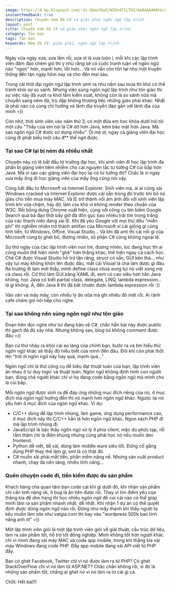 ```yaml
---
image: https://4.bp.blogspot.com/-Ss-SWao7AyE/W2Un4T1LTKI/AAAAAAAABtk/yK801yq9qbomASL_szsasIQ2RVWfNhiCgCLcBGAs/s1600/ngon-ngu-lap-trinh-tot-nhat-28092015.jpg
instantfeedback: true
description: Chuyện ném đá C# và giáo phái ngôn ngữ lập trình
layout: post
title: Chuyện ném đá C# và giáo phái ngôn ngữ lập trình
category: Tản mạn
tags: Tản mạn
keywords: Ném đá C#, giáo phái, ngôn ngữ lập trình
---
```


Ngày xửa ngày xưa, xưa lắm rồi, xưa ơi là xưa luôn í, mỗi khi các lập trình viên đàm đạo chém gió thì y như rằng sẽ có cuộc tranh luận về ngôn ngữ nào "ngon" hơn, mạnh hơn, tốt hơn... Và nó vẫn còn tồn tại như một truyền thống đến tận ngày hôm nay và cho đến mai sau.

Trong cái thời đại ngôn ngữ lập trình sinh ra như nấm sau mưa thì khó có thể tránh khỏi sự so sánh. Nhưng việc sùng ngôn ngữ lập trình như tôn giáo thì sự việc này đã vượt ra khỏi tầm kiểm soát, không còn là so sánh nữa mà chuyển sang ném đá, trù dập không thương tiếc những giáo phái khác. Nhất là phái nào có cùng chí hướng và lãnh địa truyền đạo gần với lãnh địa của mình =))

Còn nhớ, thời sinh viên vào năm thứ 3, có một đứa em học khóa dưới hỏi tôi một câu "Thầy của em nói là C# dở hơn Java, kém bảo mật hơn Java. Mà sao ngôn ngữ C# được sử dụng nhiều". Ôi mẹ ơi, ngay cả giảng viên đại học cũng đi phát biểu một câu đ** thể ngờ được. 

<h3>Tại sao C# lại bị ném đá nhiều nhất</h3>

Chuyện này có lẽ bắt đầu từ trường đại học, khi sinh viên đi học lập trình đa phần bị giảng viên tiêm nhiễm cho cái nguyên tắc tư tưởng C# cùi bắp hơn Java. Mà vì sao các giảng viên đại học lại có tư tưởng đó? Chắc là vì ngày xưa mấy ổng đi học giảng viên của mấy ổng cũng nói vậy.

Cũng bắt đầu từ Microsoft và Internet Explorer. Sinh viên mà, ai ai cũng xài Windows cracked và Internet Explorer được cài sẵn trong đó trước khi bố nó giàu cho tiền mua máy MAC. Và IE trở thành nổi ám ảnh đối với sinh viên lập trình khi vừa chậm, hay đơ, làm css khó vì không render theo chuẩn của W3C. Rồi bỗng dưng Chrome xuất hiện, cùng với công cụ tìm kiếm Google Search quá bá đạo thời bấy giờ đã đốn gục bao nhiêu trái tim trong trắng của các thanh niên đang xài IE. Khi đã yêu Google với mọi thứ đều "miễn phí" thì nghiễm nhiên trở thành antifan của Microsoft vì cái giống gì cũng tính tiền, từ Windows, Office, Visual Studio... Và khi đã anti thì cái nồi gì của Microsoft cũng bị ghét bỏ, đương nhiên, số phận C# cũng không ngoại lệ.

Sự thơ ngây của các lập trình viên non trẻ, đương nhiên, lúc đang học thì ai cũng muốn thể hiện mình "ghê" hơn thằng khác, thể hiện ngay cả cách học. Chê C# được Visual Studio hỗ trợ tận răng, struct có sẵn, GUI kéo thả... như vậy tụi mày không khôn lên được đâu, mất cái Visual là chả làm được gì đâu. Ra trường đi làm mới thấy, mình define class chưa xong tụi nó viết xong mẹ cả class rồi. Cứ thử làm GUI bằng XAML đi, xem có cao siêu hơn hẳn Java không, học Java có biết partial class, delegate, LINQ, lambda expression... là gì không. À, đến Java 8 thì đã bắt chước được lambda expression rồi :))

Vân vân và mây mây, còn nhiều lý do nữa mà ghi nhiêu đó mệt rồi. Ai rãnh cafe chém gió nói tiếp cho nghe.

<h3>Tại sao không nên sùng ngôn ngữ như tôn giáo</h3>

Đoạn trên đọc nghe như tui đang bảo vệ C#, chắc hẵn bài này được public thì gạch đá đủ xây nhà. Nhưng không sao, blog tui không comment được đâu =))

Bạn cứ thử nhảy ra khỏi cái ao làng của chính bạn, bước ra và tìm hiểu thử ngôn ngữ khác sẽ thấy độ hiểu biết của mình đến đâu. Đôi khi còn phải thốt lên "trời ơi ngôn ngữ này hay quá, mạnh quá..."

Ngôn ngữ chỉ là thứ công cụ để biểu đạt thuật toán của bạn, lập trình viên ăn nhau ở tư duy logic và thuật toán. Ngôn ngữ không định hình con người bạn, đừng chê người khác chỉ vì họ đang code bằng ngôn ngữ mà mình cho là cùi bắp.

Mỗi ngôn ngữ được sinh ra để đáp ứng những mục đích riêng của nó, ở mục đích mà ngôn ngữ hướng đến thì nó mạnh hơn ngôn ngữ khác. Ngược lại nó yếu hơn ở mục đích của ngôn ngữ khác. Ví dụ:

- C/C++ dùng để lập trình nhúng, làm game, ứng dụng performance cao, ở mục đích này thì C/C++ hẳn là hơn ngôn ngữ khác. Ngon xách PHP đi mà lập trình nhúng đi.
- JavaScript là bậc thầy ngôn ngữ xử lý ở phía client, mặc dù phức tạp, rối rắm thậm chí là điên khùng nhưng cũng phải học nó nếu muốn dev frontend.
- Python dễ viết, dễ xài, dùng làm middle ware siêu tốt. Đừng cố gắng dùng PHP thay thế làm gì, sml là có thật đó.
- C# muốn xài phải mất tiền, phần mềm nặng nề. Nhưng sản xuất product nhanh, chạy đa nền tảng, nhiều tính năng...

<h3>Quên chuyện code đi, tiền kiếm được do sản phẩm</h3>

Khách hàng chả quan tâm bạn code cái khỉ gì dưới đó, khi nhận sản phẩm chỉ cần tính năng ok, ít bug là ăn tiền được rồi. Thay vì tìm điểm yếu của thằng kia để dìm hàng thì học nhiều ngôn ngữ để coi cái nào có thể giúp mình làm ra sản phẩm nhanh nhất, dễ nhất. Khi nhận 1 dự án có thể quyết định được dùng ngôn ngữ nào rồi. Đừng như mấy thánh khi thấy người ta kêu muốn làm site như vatgia.com thì bay vào "wordpress 500k bao tính năng anh ơi" =))

Một lập trình viên giỏi là một lập trình viên giỏi về giải thuật, cấu trúc dữ liệu, làm ra sản phẩm tốt, hỗ trợ tốt đồng nghiệp. Mình không tốt hơn người khác chỉ vì mình đang xài máy MAC và code app mobile, trong khi thằng kia xài máy Windows đang code PHP. Đầy app mobile đang xài API viết từ PHP đấy.

Bạn có ghét Facebook, Twitter chỉ vì nó được làm ra từ PHP? Có ghét StackOverFlow chỉ vì nó làm từ ASP.NET? Chắc chắn không rồi, vì đó là những sản phẩm tốt, chẳng ai ghét nó vì nó làm ra từ cái gì cả.

Chốt: Hết bài!!!